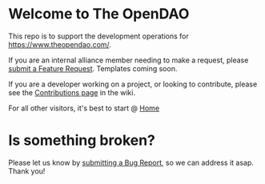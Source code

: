 # Welcome to The OpenDAO
This repo is to support the development operations for https://www.theopendao.com/.

If you are an internal alliance member needing to make a request, please [submit a Feature Request](https://github.com/TheOpenDAOdev/TheOpenDAOdev/issues/new?assignees=&labels=enhancement&template=feature_request.md&title=).  Templates coming soon.

If you are a developer working on a project, or looking to contribute, please see the [Contributions page](https://github.com/TheOpenDAOdev/TheOpenDAOdev/wiki/Contributions) in the wiki.

For all other visitors, it's best to start @ [Home](https://github.com/TheOpenDAOdev/TheOpenDAOdev/wiki/Home)

# Is something broken?
Please let us know by [submitting a Bug Report](https://github.com/TheOpenDAOdev/TheOpenDAOdev/issues/new?assignees=&labels=bug&template=bug_report.md&title=), so we can address it asap.  Thank you!
